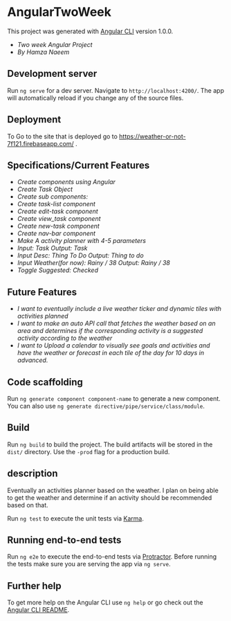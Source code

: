 # AngularTwoWeek

This project was generated with [Angular CLI](https://github.com/angular/angular-cli) version 1.0.0.

* _Two week Angular Project_
* _By Hamza Naeem_

## Development server

Run `ng serve` for a dev server. Navigate to `http://localhost:4200/`. The app will automatically reload if you change any of the source files.

## Deployment

To Go to the site that is deployed go to https://weather-or-not-7f121.firebaseapp.com/ .



## Specifications/Current Features

* _Create components using Angular_
* _Create Task Object_
* _Create sub components:_
* _Create task-list component_
* _Create edit-task component_
* _Create view_task component_
* _Create new-task component_
* _Create nav-bar component_
* _Make A activity planner with 4-5 parameters_
* _Input: Task Output: Task_
* _Input Desc: Thing To Do Output: Thing to do_
* _Input Weather(for now): Rainy / 38  Output: Rainy / 38_
* _Toggle Suggested: Checked_



## Future Features

* _I want to eventually include a live weather ticker and dynamic tiles with activities planned_
* _I want to make an auto API call that fetches the weather based on an area and determines if the corresponding activity is a suggested activity according to the weather_
* _I want to Upload a calendar to visually see goals and activities and have the weather or forecast in each tile of the day for 10 days in advanced._



## Code scaffolding

Run `ng generate component component-name` to generate a new component. You can also use `ng generate directive/pipe/service/class/module`.

## Build

Run `ng build` to build the project. The build artifacts will be stored in the `dist/` directory. Use the `-prod` flag for a production build.

## description

Eventually an activities planner based on the weather. I plan on being able to get the weather and determine if an activity should be recommended based on that.



Run `ng test` to execute the unit tests via [Karma](https://karma-runner.github.io).

## Running end-to-end tests

Run `ng e2e` to execute the end-to-end tests via [Protractor](http://www.protractortest.org/).
Before running the tests make sure you are serving the app via `ng serve`.

## Further help

To get more help on the Angular CLI use `ng help` or go check out the [Angular CLI README](https://github.com/angular/angular-cli/blob/master/README.md).
